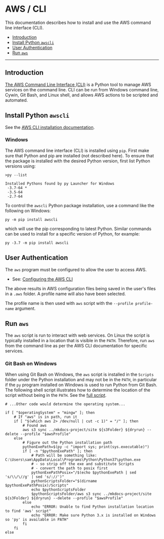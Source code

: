 # AWS / CLI #

This documentation describes how to install and use the AWS command line interface (CLI).

* [Introduction](#introduction)
* [Install Python `awscli`](#install-python-awscli)
* [User Authentication](#user-authentication)
* [Run `aws`](#run-aws)

------------

## Introduction ##

[The AWS Command Line Interface (CLI)](https://aws.amazon.com/cli/) is a Python tool to manage AWS services on the command line.
CLI can be run from Windows command line, Cywin, Git Bash, and Linux shell,
and allows AWS actions to be scripted and automated.

## Install Python `awscli` ##

See the [AWS CLI installation documentation](https://docs.aws.amazon.com/cli/latest/userguide/cli-chap-install.html).

### Windows ###

The AWS command line interface (CLI) is installed using `pip`.
First make sure that Python and pip are installed (not described here).
To ensure that the package is installed with the desired Python version,
first list Python versions using:

```
>py --list

Installed Pythons found by py Launcher for Windows
 -3.7-64 *
 -3.5-64
 -2.7-64
```

To control the `awscli` Python package installation, use a command like the following on Windows:

```
py -m pip install awscli
```

which will use the pip corresponding to latest Python.
Similar commands can be used to install for a specific version of Python,
for example:

```
py -3.7 -m pip install awscli
```

## User Authentication ##

The `aws` program must be configured to allow the user to access AWS.

* See:  [Configuring the AWS CLI](https://docs.aws.amazon.com/cli/latest/userguide/cli-chap-configure.html)

The above results in AWS configuration files being saved in the user's files in a `.aws` folder.
A profile name will also have been selected.

The profile name is then used with `aws` script with the `--profile profile-name` argument.

## Run `aws` ##

The `aws` script is run to interact with web services.
On Linux the script is typically installed in a location that is visible in the `PATH`.
Therefore, run `aws` from the command line as per the AWS CLI documentation for specific services.

### Git Bash on Windows ###

When using Git Bash on Windows,
the `aws` script is installed in the `Scripts` folder under the Python installation
and may not be in the `PATH`, in particular if the `py` program installed on Windows is used
to run Python from Git Bash.
The following shell script illustrates how to determine the location of the script without
being in the `PATH`.
See the [full script](https://github.com/OpenWaterFoundation/owf-learn-mkdocs/blob/master/build-util/copy-to-owf-amazon-s3.sh).

```
# ...Other code would determine the operating system...

if [ "$operatingSystem" = "mingw" ]; then
	# If "aws" is in path, run it
	if [ "$(which aws 2> /dev/null | cut -c 1)" = "/" ]; then
		# Found aws
		aws s3 sync ../mkdocs-project/site ${s3Folder} ${dryrun} --delete --profile "$awsProfile"
	else
		# Figure out the Python installation path
		pythonExePath=$(py -c "import sys; print(sys.executable)")
		if [ -n "$pythonExePath" ]; then
			# Path will be something like:  C:\Users\sam\AppData\Local\Programs\Python\Python37\python.exe
			# - so strip off the exe and substitute Scripts
			# - convert the path to posix first
			pythonExePathPosix="/$(echo $pythonExePath | sed 's/\\/\//g' | sed 's/://')"
			pythonScriptsFolder="$(dirname $pythonExePathPosix)/Scripts"
			echo $pythonScriptsFolder
			$pythonScriptsFolder/aws s3 sync ../mkdocs-project/site ${s3Folder} ${dryrun} --delete --profile "$awsProfile"
		else
			echo "ERROR: Unable to find Python installation location to find 'aws' script"
			echo "ERROR: Make sure Python 3.x is installed on Windows so 'py' is available in PATH"
		fi
	fi
else
```
